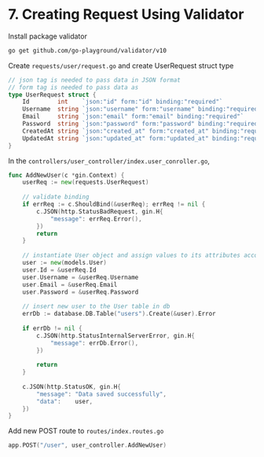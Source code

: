 # 7. Creating Request Using Validator

Install package validator

```bash
go get github.com/go-playground/validator/v10
```

Create `requests/user/request.go` and create UserRequest struct type

```go
// json tag is needed to pass data in JSON format
// form tag is needed to pass data as 
type UserRequest struct {
    Id        int    `json:"id" form:"id" binding:"required"`
    Username  string `json:"username" form:"username" binding:"required"`
    Email     string `json:"email" form:"email" binding:"required"`
    Password  string `json:"password" form:"password" binding:"required"`
    CreatedAt string `json:"created_at" form:"created_at" binding:"required"`
    UpdatedAt string `json:"updated_at" form:"updated_at" binding:"required"`
}
```

In the `controllers/user_controller/index.user_conroller.go`,

```go
func AddNewUser(c *gin.Context) {
    userReq := new(requests.UserRequest)
    
    // validate binding
    if errReq := c.ShouldBind(&userReq); errReq != nil {
        c.JSON(http.StatusBadRequest, gin.H{
            "message": errReq.Error(),
        })
        return
    }
    
    // instantiate User object and assign values to its attributes according to values passed to userReq
    user := new(models.User)
    user.Id = &userReq.Id
    user.Username = &userReq.Username
    user.Email = &userReq.Email
    user.Password = &userReq.Password
    
    // insert new user to the User table in db
    errDb := database.DB.Table("users").Create(&user).Error
    
    if errDb != nil {
        c.JSON(http.StatusInternalServerError, gin.H{
            "message": errDb.Error(),
        })
        
        return
    }
    
    c.JSON(http.StatusOK, gin.H{
        "message": "Data saved successfully",
        "data":    user,
    })
}
```

Add new POST route to `routes/index.routes.go`

```go
app.POST("/user", user_controller.AddNewUser)
```
